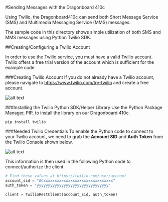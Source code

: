 #Sending Messages with the Dragonboard 410c

Using Twilio, the Dragonboard410c can send both Short Message Service (SMS) and Multimedia Messaging Service (MMS) messages.

The sample code in this directory shows simple utilization of both SMS and MMS messages using Python Twilio SDK.

##Creating/Configuring a Twilio Account

In order to use the Twilio service, you must have a valid Twilio account. Twilio offers a free trial version of the account which is sufficient for the example code.

###Creating Twilio Account
If you do not already have a Twilio account, please navigate to https://www.twilio.com/try-twilio and create a free account.

![alt text](https://github.com/mvartani76/iot-detroit-jan2017/blob/master/Images/create-twilio-account.jpg "Twilio Sign Up Page")

###Installing the Twilio Python SDK/Helper Library
Use the Python Package Manager, PIP, to install the library on our Dragonboard 410c.
```
pip install twilio
```
###Needed Twilio Credentials
To enable the Python code to connect to your Twilio account, we need to grab the **Account SID** and **Auth Token** from the Twilio Console shown below.

![alt text](https://github.com/mvartani76/iot-detroit-jan2017/blob/master/Images/twilio_console_needed_account_details.jpg "Twilio Account Details")

This information is then used in the following Python code to connect/authorize the client.

```python
# Find these values at https://twilio.com/user/account
account_sid = "ACxxxxxxxxxxxxxxxxxxxxxxxxxxxxxxx"
auth_token = "yyyyyyyyyyyyyyyyyyyyyyyyyyyyyyyy"

client = TwilioRestClient(account_sid, auth_token)
```
